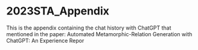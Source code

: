 # 2023STA_Appendix
This is the appendix containing the chat history with ChatGPT that mentioned in the paper: Automated Metamorphic-Relation Generation with ChatGPT: An Experience Repor
